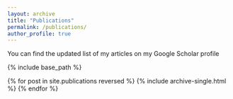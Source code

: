 ```yaml
---
layout: archive
title: "Publications"
permalink: /publications/
author_profile: true
---
```


You can find the updated list of my articles on my Google Scholar profile
<!-- {% if author.googlescholar %}
  You can also find my articles on <u><a href="{{author.googlescholar}}">my Google Scholar profile</a>.</u>
{% endif %} -->

{% include base_path %}

{% for post in site.publications reversed %}
  {% include archive-single.html %}
{% endfor %}
